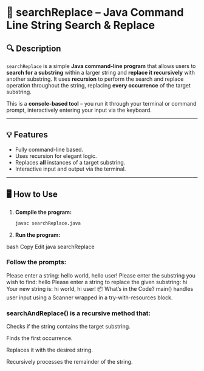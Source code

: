# 📄 searchReplace – Java Command Line String Search & Replace

## 🔍 Description
`searchReplace` is a simple **Java command-line program** that allows users to **search for a substring** within a larger string and **replace it recursively** with another substring. It uses **recursion** to perform the search and replace operation throughout the string, replacing **every occurrence** of the target substring.

This is a **console-based tool** – you run it through your terminal or command prompt, interactively entering your input via the keyboard.

---

## 💡 Features
- Fully command-line based.
- Uses recursion for elegant logic.
- Replaces **all** instances of a target substring.
- Interactive input and output via the terminal.

---

## 🖥️ How to Use

1. **Compile the program:**

   ```bash
   javac searchReplace.java
2. **Run the program:**

bash
Copy
Edit
java searchReplace

### Follow the prompts:
Please enter a string: hello world, hello user!
Please enter the substring you wish to find: hello
Please enter a string to replace the given substring: hi
Your new string is: hi world, hi user!
📦 What’s in the Code?
main() handles user input using a Scanner wrapped in a try-with-resources block.

### searchAndReplace() is a recursive method that:

Checks if the string contains the target substring.

Finds the first occurrence.

Replaces it with the desired string.

Recursively processes the remainder of the string.
